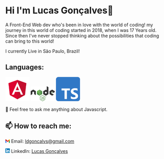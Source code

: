 # Hi I'm Lucas Gonçalves👋

A Front-End Web dev who's been in love with the world of coding! my journey in this world of coding started in 2018, when I was 17 Years old.
Since then I've never stopped thinking about the possibilities that coding can bring to this world!

I currently Live in São Paulo, Brazil!



 ## Languages:
   <img src="angular.png" width="75"> <img src="node.png" width="75">  <img src="typescript.png" width="75"> 
   
   
   💬 Feel free to ask me anything about Javascript.


## 📫 How to reach me:  
<img src="gmail-logo.png" width="14"> Email: ldgoncalvs@gmail.com
    
<img src="174857.png" width="14"> LinkedIn: [Lucas Gonçalves](https://www.linkedin.com/in/l-goncalves12/)
     
